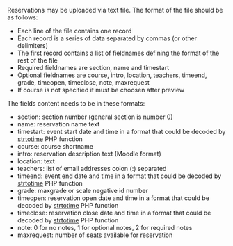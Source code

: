 Reservations may be uploaded via text file. 
The format of the file should be as follows:
- Each line of the file contains one record
- Each record is a series of data separated by commas (or other delimiters)
- The first record contains a list of fieldnames defining the format of the rest of the file
- Required fieldnames are section, name and timestart
- Optional fieldnames are course, intro, location, teachers, timeend, grade, timeopen, timeclose, note, maxrequest
- If course is not specified it must be choosen after preview

The fields content needs to be in these formats:
- section: section number (general section is number 0)
- name: reservation name text
- timestart: event start date and time in a format that could be decoded by [strtotime](https://www.php.net/manual/en/datetime.formats.php) PHP function
- course: course shortname
- intro: reservation description text (Moodle format)
- location: text
- teachers: list of email addresses colon (:) separated
- timeend: event end date and time in a format that could be decoded by [strtotime](https://www.php.net/manual/en/datetime.formats.php) PHP function
- grade: maxgrade or scale negative id number
- timeopen: reservation open date and time in a format that could be decoded by [strtotime](https://www.php.net/manual/en/datetime.formats.php) PHP function
- timeclose: reservation close date and time in a format that could be decoded by [strtotime](https://www.php.net/manual/en/datetime.formats.php) PHP function
- note: 0 for no notes, 1 for optional notes, 2 for required notes
- maxrequest: number of seats available for reservation
